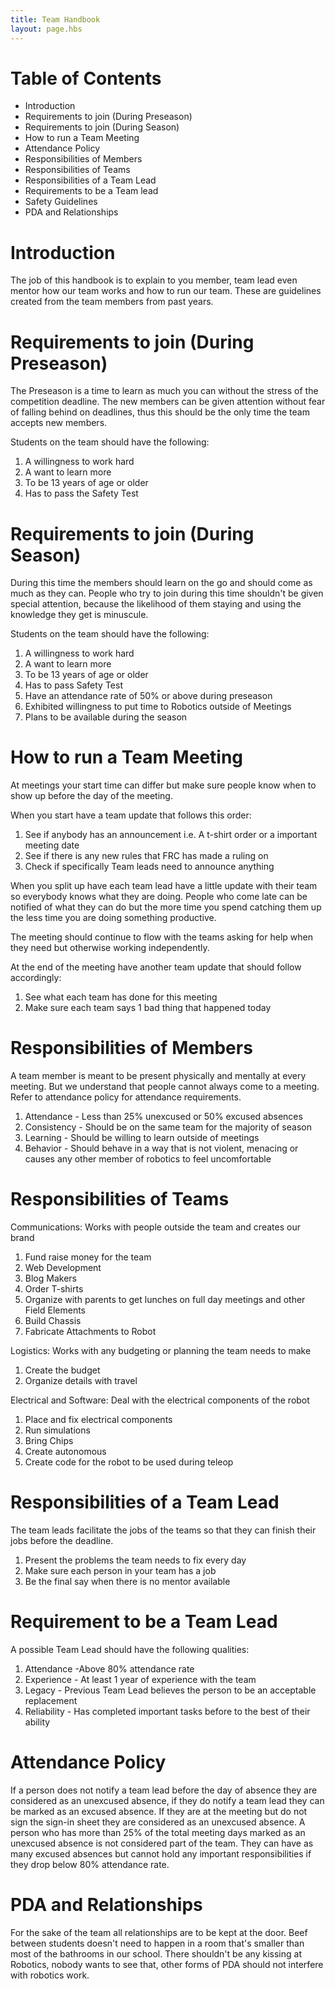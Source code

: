 ```yaml
---
title: Team Handbook
layout: page.hbs
---
```

# Table of Contents

- Introduction
- Requirements to join (During Preseason)
- Requirements to join (During Season)
- How to run a Team Meeting
- Attendance Policy
- Responsibilities of Members
- Responsibilities of Teams
- Responsibilities of a Team Lead
- Requirements to be a Team lead
- Safety Guidelines
- PDA and Relationships

# Introduction

The job of this handbook is to explain to you member, team lead even mentor how our team works and how to run our team. These are guidelines created from the team members from past years.

# Requirements to join (During Preseason)

The Preseason is a time to learn as much you can without the stress of the  competition deadline. The new members can be given attention without fear of falling behind on deadlines, thus this should be the only time the team accepts new members.

Students on the team should have the following:

1.  A willingness to work hard
2. A want to learn more
3. To be 13 years of age or older
4. Has to pass the Safety Test

# Requirements to join (During Season)

During this time the members should learn on the go and should come as much as they can. People who try to join during this time shouldn't be given special attention, because the likelihood of them staying and using the knowledge they get is minuscule.

Students on the team should have the following:

1. A willingness to work hard
2. A want to learn more
3. To be 13 years of age or older
4. Has to pass Safety Test
5. Have an attendance rate of 50% or above during preseason
6. Exhibited willingness to put time to Robotics outside of Meetings
7. Plans to be available during the season

# How to run a Team Meeting

At meetings your start time can differ but make sure people know when to show up before the day of the meeting.

When you start have a team update that follows this order:

1. See if anybody has an announcement i.e. A t-shirt order or a important meeting date
2. See if there is any new rules that FRC has made a ruling on
3. Check if specifically Team leads need to announce anything

When you split up have each team lead have a little update with their team so everybody knows what they are doing. People who come late can be notified of what they can do but the more time you spend catching them up the less time you are doing something productive.

The meeting should continue to flow with the teams asking for help when they need but otherwise working independently.

At the end of the meeting have another team update that should follow accordingly:

1. See what each team has done for this meeting
2. Make sure each team says 1 bad thing that happened today

# Responsibilities of Members

A team member is meant to be present physically and mentally at every meeting. But we understand that people cannot always come to a meeting. Refer to attendance policy for attendance requirements.

1. Attendance - Less than 25% unexcused or 50% excused absences
2. Consistency - Should be on the same team for the majority of season
3. Learning - Should be willing to learn outside of meetings
4. Behavior - Should behave in a way that is not violent, menacing or causes  any other member of robotics to feel uncomfortable

# Responsibilities of Teams

Communications: Works with people outside the team and creates our brand

1. Fund raise money for the team
2. Web Development
3. Blog Makers
4. Order T-shirts
5. Organize with parents to get lunches on full day meetings and other Field Elements
3. Build Chassis
4. Fabricate Attachments to Robot

Logistics: Works with any budgeting or planning the team needs to make

1. Create the budget
2. Organize details with travel

Electrical and Software: Deal with the electrical components of the robot

1. Place and fix electrical components
2. Run simulations
3. Bring Chips
4. Create autonomous
5. Create code for the robot to be used during teleop

# Responsibilities of a Team Lead

The team leads facilitate the jobs of the teams so that they can finish their jobs before the deadline.

1. Present the problems the team needs to fix every day
2. Make sure each person in your team has a job
3. Be the final say when there is no mentor available

# Requirement to be a Team Lead

A possible Team Lead should have the following qualities:

1. Attendance -Above 80% attendance rate
2. Experience - At least 1 year of experience with the team
3. Legacy - Previous Team Lead believes the person to be an acceptable replacement
4. Reliability - Has completed important tasks before to the best of their ability

# Attendance Policy

If a person does not notify a team lead before the day of absence they are considered as an unexcused absence, if they do notify a team lead they can be marked as an excused absence. If they are at the meeting but do not sign the sign-in sheet they are considered as an unexcused absence. A person who has more than 25% of the total meeting days marked as an unexcused absence is not considered part of the team. They can have as many excused absences but cannot hold any important responsibilities if they drop below 80% attendance rate.

# PDA and Relationships

For the sake of the team all relationships are to be kept at the door. Beef between students doesn't need to happen in a room that's smaller than most of the bathrooms in our school. There shouldn't be any kissing at Robotics, nobody wants to see that, other forms of PDA should not interfere with robotics work.

